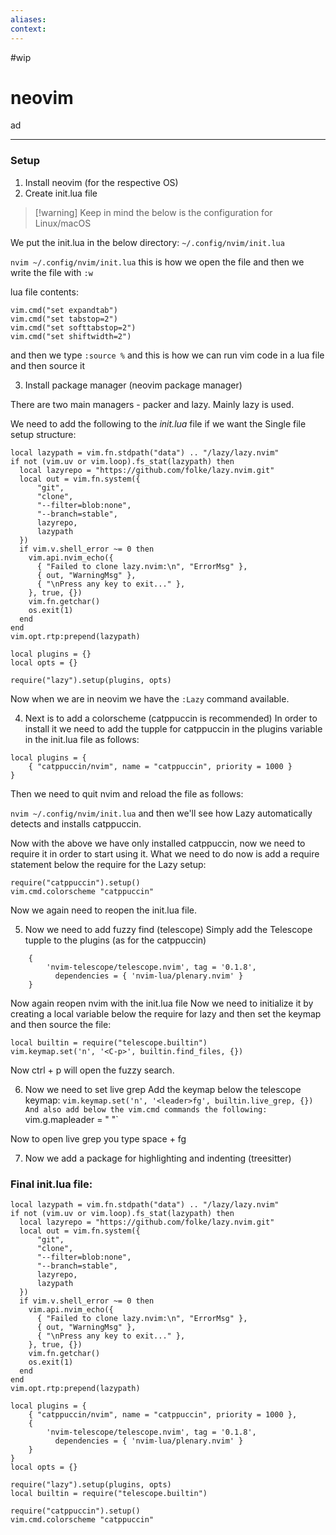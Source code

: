 ```yaml
---
aliases:
context:
---
```


#wip

# neovim

ad

---
### Setup

1.  Install neovim (for the respective OS)
2. Create init.lua file

> [!warning] Keep in mind the below is the configuration for Linux/macOS

We put the init.lua in the below directory:
`~/.config/nvim/init.lua`

`nvim ~/.config/nvim/init.lua` this is how we open the file
and then we write the file with `:w`

lua file contents:
``` vim
vim.cmd("set expandtab")
vim.cmd("set tabstop=2")
vim.cmd("set softtabstop=2")
vim.cmd("set shiftwidth=2")
```
and then we type `:source %` and this is how we can run vim code in a lua file and then source it


3. Install package manager (neovim package manager)

There are two main managers - packer and lazy.
Mainly lazy is used.

We need to add the following to the *init.lua* file if we want the Single file setup structure:
``` vim
local lazypath = vim.fn.stdpath("data") .. "/lazy/lazy.nvim"
if not (vim.uv or vim.loop).fs_stat(lazypath) then
  local lazyrepo = "https://github.com/folke/lazy.nvim.git"
  local out = vim.fn.system({
	  "git",
	  "clone",
	  "--filter=blob:none",
	  "--branch=stable",
	  lazyrepo,
	  lazypath
  })
  if vim.v.shell_error ~= 0 then
    vim.api.nvim_echo({
      { "Failed to clone lazy.nvim:\n", "ErrorMsg" },
      { out, "WarningMsg" },
      { "\nPress any key to exit..." },
    }, true, {})
    vim.fn.getchar()
    os.exit(1)
  end
end
vim.opt.rtp:prepend(lazypath)

local plugins = {}
local opts = {}

require("lazy").setup(plugins, opts)
```

Now when we are in neovim we have the `:Lazy` command available. 

4. Next is to add a colorscheme (catppuccin is recommended)
In order to install it we need to add the tupple for catppuccin in the plugins variable in the init.lua file as follows:

``` vim
local plugins = {
	{ "catppuccin/nvim", name = "catppuccin", priority = 1000 }
}
```

Then we need to quit nvim and reload the file as follows:

`nvim ~/.config/nvim/init.lua` and then we'll see how Lazy automatically detects and installs catppuccin.

Now with the above we have only installed catppuccin, now we need to require it in order to start using it. What we need to do now is add a require statement below the require for the Lazy setup:

``` vim
require("catppuccin").setup()
vim.cmd.colorscheme "catppuccin"
```

Now we again need to reopen the init.lua file.

5. Now we need to add fuzzy find (telescope)
Simply add the Telescope tupple to the plugins (as for the catppuccin)
```
	{
	    'nvim-telescope/telescope.nvim', tag = '0.1.8',
	      dependencies = { 'nvim-lua/plenary.nvim' }
	}
```
Now again reopen nvim with the init.lua file
Now we need to initialize it by creating a local variable below the require for lazy and then set the keymap and then source the file:
```
local builtin = require("telescope.builtin")
vim.keymap.set('n', '<C-p>', builtin.find_files, {})
```
Now ctrl + p will open the fuzzy search.


6. Now we need to set live grep
Add the keymap below the telescope keymap:
`vim.keymap.set('n', '<leader>fg', builtin.live_grep, {})
And also add below the vim.cmd commands the following:
`vim.g.mapleader = " "`

Now to open live grep you type space + fg

7. Now we add a package for highlighting and indenting (treesitter)




### Final init.lua file:
``` vim
local lazypath = vim.fn.stdpath("data") .. "/lazy/lazy.nvim"
if not (vim.uv or vim.loop).fs_stat(lazypath) then
  local lazyrepo = "https://github.com/folke/lazy.nvim.git"
  local out = vim.fn.system({
	  "git",
	  "clone",
	  "--filter=blob:none",
	  "--branch=stable",
	  lazyrepo,
	  lazypath
  })
  if vim.v.shell_error ~= 0 then
    vim.api.nvim_echo({
      { "Failed to clone lazy.nvim:\n", "ErrorMsg" },
      { out, "WarningMsg" },
      { "\nPress any key to exit..." },
    }, true, {})
    vim.fn.getchar()
    os.exit(1)
  end
end
vim.opt.rtp:prepend(lazypath)

local plugins = {
	{ "catppuccin/nvim", name = "catppuccin", priority = 1000 },
	{
	    'nvim-telescope/telescope.nvim', tag = '0.1.8',
	      dependencies = { 'nvim-lua/plenary.nvim' }
	}
}
local opts = {}

require("lazy").setup(plugins, opts)
local builtin = require("telescope.builtin")

require("catppuccin").setup()
vim.cmd.colorscheme "catppuccin"
```

